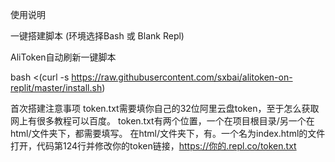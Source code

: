 使用说明

一键搭建脚本 (环境选择Bash 或 Blank Repl)

AliToken自动刷新一键脚本

bash <(curl -s https://raw.githubusercontent.com/sxbai/alitoken-on-replit/master/install.sh)


首次搭建注意事项
token.txt需要填你自己的32位阿里云盘token，至于怎么获取网上有很多教程可以百度。
token.txt有两个位置，一个在项目根目录/另一个在html/文件夹下，都需要填写。
在html/文件夹下，有。一个名为index.html的文件打开，代码第124行并修改你的token链接，<td><a href="https://你的.repl.co/token.txt"  target="_blank">https://你的.repl.co/token.txt</a></td>
